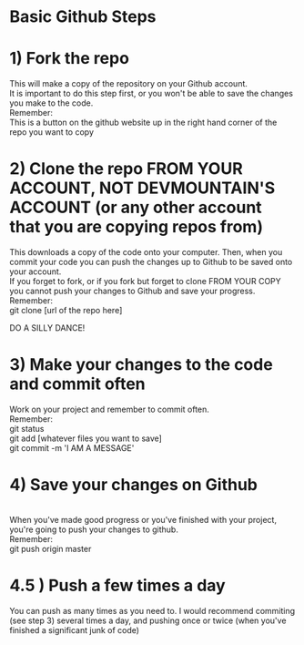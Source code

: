 # Basic Github Steps

# 1) Fork the repo
   This will make a copy of the repository on your Github account.
   <br>It is important to do this step first, or you won't be able to save the changes you make to the code.
   <br>Remember: 
   <br> This is a button on the github website up in the right hand corner of the repo you want to copy
   
# 2) Clone the repo FROM YOUR ACCOUNT, NOT DEVMOUNTAIN'S ACCOUNT (or any other account that you are copying repos from)
   This downloads a copy of the code onto your computer. Then, when you commit your code you can push the changes up to Github to be saved onto your account. 
   <br>If you forget to fork, or if you fork but forget to clone FROM YOUR COPY you cannot push your changes to Github and save your progress.
   <br>Remember: 
   <br>  git clone [url of the repo here]

   DO A SILLY DANCE!
   
# 3) Make your changes to the code and commit often 
   Work on your project and remember to commit often.
   <br>Remember:
   <br> git status
   <br> git add [whatever files you want to save]
   <br> git commit -m 'I AM A MESSAGE'
    
# 4) Save your changes on Github
   <br>When you've made good progress or you've finished with your project, you're going to push your changes to github.
   <br>Remember:
   <br> git push origin master
    
# 4.5 ) Push a few times a day
   You can push as many times as you need to. I would recommend commiting (see step 3) several times a day, and pushing once or twice (when you've finished a significant junk of code)

   
